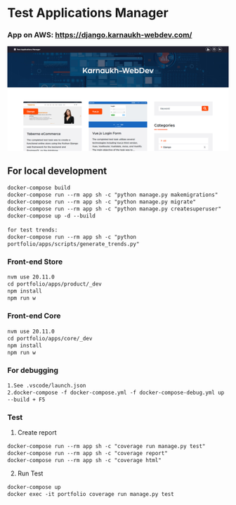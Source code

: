 # Test Applications Manager

### App on AWS: <https://django.karnaukh-webdev.com/>

![TAM screenshot](https://github.com/SerhiiKarnaukh/test-applications-manager/blob/main/tam.jpg)

## For local development

```
docker-compose build
docker-compose run --rm app sh -c "python manage.py makemigrations"
docker-compose run --rm app sh -c "python manage.py migrate"
docker-compose run --rm app sh -c "python manage.py createsuperuser"
docker-compose up -d --build

for test trends:
docker-compose run --rm app sh -c "python portfolio/apps/scripts/generate_trends.py"
```

### Front-end Store

```
nvm use 20.11.0
cd portfolio/apps/product/_dev
npm install
npm run w
```

### Front-end Core

```
nvm use 20.11.0
cd portfolio/apps/core/_dev
npm install
npm run w
```

### For debugging

```
1.See .vscode/launch.json
2.docker-compose -f docker-compose.yml -f docker-compose-debug.yml up --build + F5
```

### Test

1. Create report

```
docker-compose run --rm app sh -c "coverage run manage.py test"
docker-compose run --rm app sh -c "coverage report"
docker-compose run --rm app sh -c "coverage html"
```

2. Run Test

```
docker-compose up
docker exec -it portfolio coverage run manage.py test
```
